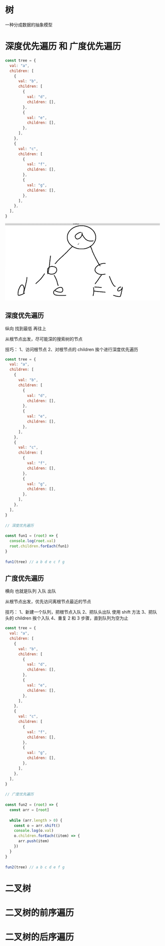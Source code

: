 # 树

一种分成数据的抽象模型

# 深度优先遍历 和 广度优先遍历

```js
const tree = {
  val: "a",
  children: [
    {
      val: "b",
      children: [
        {
          val: "d",
          children: [],
        },
        {
          val: "e",
          children: [],
        },
      ],
    },
    {
      val: "c",
      children: [
        {
          val: "f",
          children: [],
        },
        {
          val: "g",
          children: [],
        },
      ],
    },
  ],
}
```

![Alt text](image.png)

## 深度优先遍历

纵向 找到最低 再往上

从根节点出发，尽可能深的搜索树的节点

技巧：
1、访问根节点
2、对根节点的 children 挨个进行深度优先遍历

```js
const tree = {
  val: "a",
  children: [
    {
      val: "b",
      children: [
        {
          val: "d",
          children: [],
        },
        {
          val: "e",
          children: [],
        },
      ],
    },
    {
      val: "c",
      children: [
        {
          val: "f",
          children: [],
        },
        {
          val: "g",
          children: [],
        },
      ],
    },
  ],
}

// 深度优先遍历

const fun1 = (root) => {
  console.log(root.val)
  root.children.forEach(fun1)
}

fun1(tree) // a b d e c f g
```

## 广度优先遍历

横向 也就是队列 入队 出队

从根节点出发，优先访问离根节点最近的节点

技巧：
1、新建一个队列，把根节点入队
2、把队头出队 使用 shift 方法
3、把队头的 children 挨个入队
4、重复 2 和 3 步骤，直到队列为空为止

```js
const tree = {
  val: "a",
  children: [
    {
      val: "b",
      children: [
        {
          val: "d",
          children: [],
        },
        {
          val: "e",
          children: [],
        },
      ],
    },
    {
      val: "c",
      children: [
        {
          val: "f",
          children: [],
        },
        {
          val: "g",
          children: [],
        },
      ],
    },
  ],
}

// 广度优先遍历

const fun2 = (root) => {
  const arr = [root]

  while (arr.length > 0) {
    const o = arr.shift()
    console.log(o.val)
    o.children.forEach((item) => {
      arr.push(item)
    })
  }
}

fun2(tree) // a b c d e f g
```

# 二叉树

# 二叉树的前序遍历

# 二叉树的后序遍历
